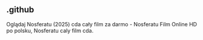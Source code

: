 ## .github

Oglądaj Nosferatu (2025) cda cały film za darmo - Nosferatu Film Online HD po polsku, Nosferatu caly film cda. 
